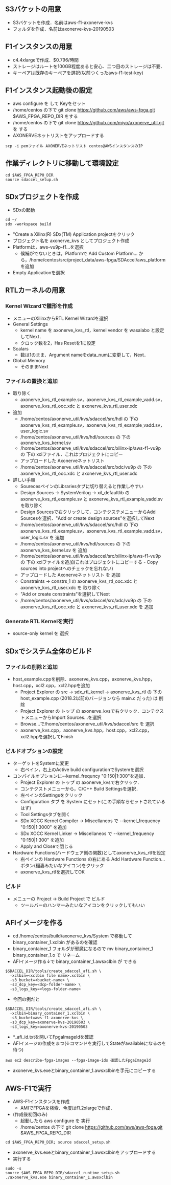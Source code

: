 ## S3バケットの用意

- S3バケットを作成．名前はaws-f1-axonerve-kvs
- フォルダを作成．名前はaxonerve-kvs-20190503

## F1インスタンスの用意

- c4.4xlargeで作成．$0.796/時間
- ストレージはルートを100GB程度あると安心．二つ目のストレージは不要．
- キーペアは既存のキーペアを選択(以前つくったaws-f1-test-key)

## F1インスタンス起動後の設定

- aws configure を して Keyをセット
- /home/centos の下で git clone https://github.com/aws/aws-fpga.git $AWS_FPGA_REPO_DIR をする
- /home/centos の下で git clone https://github.com/miyo/axonerve_util.git を する
- AXONERVEネットリストをアップロードする
```
scp -i pemファイル AXONERVEネットリスト centos@AWSインスタンスのIP
```

## 作業ディレクトリに移動して環境設定

```
cd $AWS_FPGA_REPO_DIR
source sdaccel_setup.sh
```

## SDxプロジェクトを作成
- SDxの起動
```
cd ~/
sdx -workspace build
```
- "Create a Xilinx(R) SDx(TM) Application projectをクリック
- プロジェクト名を axonerve_kvs としてプロジェクト作成
- Platformは，aws-vu9p-f1...を選択
  - 候補がでないときは，Platformで Add Custom Platform... から，/home/centos/src/project_data/aws-fpga/SDAccel/aws_platform を追加
- Empty Applicationを選択

## RTLカーネルの用意

### Kernel Wizardで雛形を作成

- メニューのXilinxからRTL Kernel Wizardを選択
- General Settings
  - kernel name を axonerve_kvs_rtl，kernel vendor を wasalabo と設定してNext．
  - クロック数を2，Has Resetを1に設定
- Scalars
  - 数は1のまま．Argument nameをdata_numに変更して，Next．
- Global Memory
  - そのままNext

### ファイルの置換と追加

- 取り除く
  - axonerve_kvs_rtl_example.sv，axonerve_kvs_rtl_example_vadd.sv，axonerve_kvs_rtl_ooc.xdc と axonerve_kvs_rtl_user.xdc
- 追加
  - /home/centos/axonerve_util/kvs/sdaccel/src/hdl の 下の axonerve_kvs_rtl_example.sv，axonerve_kvs_rtl_example_vadd.sv，user_logic.sv
  - /home/centos/axonerve_util/kvs/hdl/sources の 下の axonerve_kvs_kernel.sv
  - /home/centos/axonerve_util/kvs/sdaccel/src/xilinx-ip/aws-f1-vu9p の 下の xciファイル．これはプロジェクトにコピー
  - アップロードした Axonerveネットリスト
  - /home/centos/axonerve_util/kvs/sdaccel/src/xdc/vu9p の 下の axonerve_kvs_rtl_ooc.xdc と axonerve_kvs_rtl_user.xdc
- 詳しい手順
  - SourecesペインのLibrariesタブに切り替えると作業しやすい
  - Design Sources → SystemVerilog → xil_defaultlib の axonerve_kvs_rtl_example.sv と axonerve_kvs_rtl_example_vadd.sv を取り除く
  - Design Sourcesで右クリックして，コンテクステメニューからAdd Sourcesを選択．"Add or create design sources"を選択してNext
  - /home/centos/axonerve_util/kvs/sdaccel/src/hdl の 下の axonerve_kvs_rtl_example.sv，axonerve_kvs_rtl_example_vadd.sv，user_logic.sv を 追加
  - /home/centos/axonerve_util/kvs/hdl/sources の 下の axonerve_kvs_kernel.sv を 追加
  - /home/centos/axonerve_util/kvs/sdaccel/src/xilinx-ip/aws-f1-vu9p の 下の xciファイルを追加(これはプロジェクトにコピーする - Copy sources into projectへのチェックを忘れない)
  - アップロードした Axonerveネットリスト を 追加
  - Constraints → constrs_1 の axonerve_kvs_rtl_ooc.xdc と axonerve_kvs_rtl_user.xdc を 取り除く
  - "Add or create constraints"を選択してNext
  - /home/centos/axonerve_util/kvs/sdaccel/src/xdc/vu9p の 下の axonerve_kvs_rtl_ooc.xdc と axonerve_kvs_rtl_user.xdc を 追加

### Generate RTL Kernelを実行

- source-only kernel を 選択

## SDxでシステム全体のビルド

### ファイルの削除と追加

- host_example.cppを削除．axonerve_kvs.cpp，axonerve_kvs.hpp，host.cpp，xcl2.cpp，xcl2.hppを追加
  - Project Explorer の src → sdx_rtl_kernel → axonerve_kvs_rtl の 下の host_example.cpp (2018.2以前のバージョンなら main.c だった) は 削除
  - Project Explorer の トップ の axonerve_kvsで右クリック．コンテクストメニューからImport Sources...を選択
  - Browse...で/home/centos/axonerve_util/kvs/sdaccel/src を 選択
  - axonerve_kvs.cpp，axonerve_kvs.hpp，host.cpp，xcl2.cpp，xcl2.hppを選択してFinish

### ビルドオプションの設定

- ターゲットをSystemに変更
  - 右ペイン，右上のActive build configurationでSystemを選択
- コンパイルオプションに--kernel_frequncy "0:150|1:300"を追加．
  - Project Explorer の トップ の axonerve_kvsで右クリック．
  - コンテクストメニューから，C/C++ Build Settingsを選択．
  - 左ペインのSettingsをクリック
  - Configuration タブ を System にセット(この手順ならセットされているはず)
  - Tool Settingsタブを開く
  - SDx XOCC Kernel Compiler → Miscellaneos で --kernel_frequency "0:150|1:3000" を追加
  - SDx XOCC Kernel Linker → Miscellaneos で --kernel_frequency "0:150|1:300" を追加
  - Apply and Closeで閉じる
- Hardware Functions(ハードウェア側の関数)としてaxonerve_kvs_rtlを設定
  - 右ペインの Hardware Functions の右にある Add Hardware Function...ボタン(稲妻みたいなアイコン)をクリック
  - axonerve_kvs_rtlを選択してOK

### ビルド

- メニューの Project → Build Project で ビルド
  - ツールバーのハンマーみたいなアイコンをクリックしてもいい

## AFIイメージを作る

- cd /home/centos/build/axonerve_kvs/System で移動して binary_container_1.xclbin があるのを確認
- binary_container_1 フォルダが邪魔になるので mv binary_container_1 binary_container_1.o で リネーム
- AFIイメージ作る↓で binary_container_1.awsxclbin が できる
```
$SDACCEL_DIR/tools/create_sdaccel_afi.sh \
  -xclbin=<xclbin file name>.xclbin \
  -s3_bucket=<bucket-name> \
  -s3_dcp_key=<dcp-folder-name> \
  -s3_logs_key=<logs-folder-name>
```
- 今回の例だと
```
$SDACCEL_DIR/tools/create_sdaccel_afi.sh \
  -xclbin=binary_container_1.xclbin \
  -s3_bucket=aws-f1-axonerve-kvs \
  -s3_dcp_key=axonerve-kvs-20190503 \
  -s3_logs_key=axonerve-kvs-20190503
```
- *_afi_id.txtを開いてFpgaImageIdを確認
- AFIイメージの作成をまつ(↓コマンドを実行してStateがavailableになるのを待つ)
```
aws ec2 describe-fpga-images --fpga-image-ids 確認したFpgaImageId
```
- axonerve_kvs.exeとbinary_container_1.awsxclbinを手元にコピーする

## AWS-F1で実行

- AWS-F1インスタンスを作成
  - AMIでFPGAを検索．今度はf1.2xlargeで作成．
- (作成後初回のみ)
  - 起動したら aws configure を 実行
  - /home/centos の下で git clone https://github.com/aws/aws-fpga.git $AWS_FPGA_REPO_DIR
```
cd $AWS_FPGA_REPO_DIR; source sdaccel_setup.sh
```
  - axonerve_kvs.exeとbinary_container_1.awsxclbinをアップロードする
- 実行する
```
sudo -s
source $AWS_FPGA_REPO_DIR/sdaccel_runtime_setup.sh
./axonerve_kvs.exe binary_container_1.awsxclbin
```

